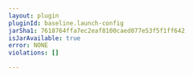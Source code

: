 ```yaml
---
layout: plugin
pluginId: baseline.launch-config
jarSha1: 7618764ffa7ec2eaf8100caed077e53f5f1ff642
isJarAvailable: true
error: NONE
violations: []

---
```

